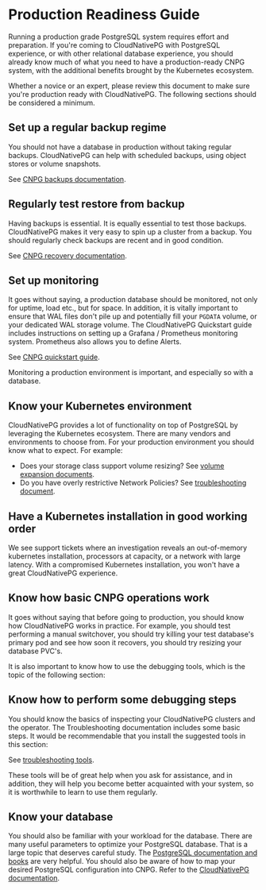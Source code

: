 # Production Readiness Guide

Running a production grade PostgreSQL system requires effort and preparation. If
you're coming to CloudNativePG with PostgreSQL experience, or with other
relational database  experience, you should already know much of what you need
to have a production-ready CNPG system, with the additional benefits brought by
the Kubernetes ecosystem.

Whether a novice or an expert, please review this document to make
sure you're production ready with CloudNativePG. The following sections should
be considered a minimum.

## Set up a regular backup regime

You should not have a database in production without taking regular backups.
CloudNativePG can help with scheduled backups, using object stores or volume
snapshots.

See [CNPG backups documentation](https://cloudnative-pg.io/documentation/current/backup/).

## Regularly test restore from backup

Having backups is essential. It is equally essential to test those backups.
CloudNativePG  makes it very easy to spin up a cluster from a backup. You should
regularly check backups are recent and in good condition.

See [CNPG recovery documentation](https://cloudnative-pg.io/documentation/current/recovery/).

## Set up monitoring

It goes without saying, a production database should be monitored, not only for
uptime, load etc., but for space. In addition, it is vitally important to ensure
that WAL files don't pile up and potentially fill your `PGDATA` volume, or your
dedicated WAL storage volume. The CloudNativePG Quickstart guide includes
instructions on setting up a Grafana / Prometheus monitoring system. Prometheus
also allows you to define Alerts.

See [CNPG quickstart guide](https://cloudnative-pg.io/documentation/current/quickstart/).

Monitoring a production environment is important, and especially so with a
database.

## Know your Kubernetes environment

CloudNativePG provides a lot of functionality on top of PostgreSQL by leveraging
the Kubernetes ecosystem. There are many vendors and environments to choose
from. For your production environment you should know what to expect. For
example:

* Does your storage class support volume resizing? See
  [volume expansion documents](https://cloudnative-pg.io/documentation/current/storage/#volume-expansion).
* Do you have overly restrictive Network Policies? See
  [troubleshooting document](https://cloudnative-pg.io/documentation/current/troubleshooting/#networking).

## Have a Kubernetes installation in good working order

We see support tickets where an investigation reveals an out-of-memory
kubernetes installation, processors at capacity, or a network with large
latency.
With a compromised Kubernetes installation, you won't have a great CloudNativePG
experience.

## Know how basic CNPG operations work

It goes without saying that before going to production, you should know how
CloudNativePG works in practice. For example, you should test performing a
manual switchover, you should try killing your test database's primary pod and
see how soon it recovers, you should try resizing your database PVC's.

It is also important to know how to use the debugging tools, which is the topic
of the following section:

## Know how to perform some debugging steps

You should know the basics of inspecting your CloudNativePG clusters and the
operator. The Troubleshooting documentation includes some basic steps. It would
be recommendable that you install the suggested tools in this section:

See [troubleshooting tools](https://cloudnative-pg.io/documentation/current/troubleshooting/#before-you-start).

These tools will be of great help when you ask for assistance, and in addition,
they will help you become better acquainted with your system, so it is
worthwhile to learn to use them regularly.

## Know your database

You should also be familiar with your workload for the database. There are many
useful parameters to optimize your PostgreSQL database. That is a large topic
that deserves careful study. The
[PostgreSQL documentation and books](https://www.postgresql.org/docs/) are very
helpful.  You should also be aware of how to map
your desired PostgreSQL configuration into CNPG. Refer to the
[CloudNativePG documentation](https://cloudnative-pg.io/documentation/current/).
